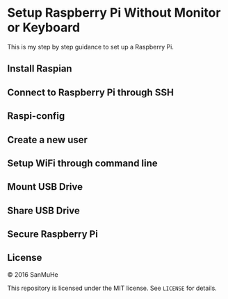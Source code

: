 # Setup Raspberry Pi Without Monitor or Keyboard
This is my step by step guidance to set up a Raspberry Pi.

## Install Raspian
## Connect to Raspberry Pi through SSH
## Raspi-config
## Create a new user
## Setup WiFi through command line
## Mount USB Drive
## Share USB Drive
## Secure Raspberry Pi
## License

&copy; 2016 SanMuHe

This repository is licensed under the MIT license. See `LICENSE` for details.